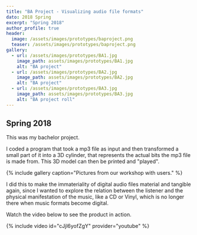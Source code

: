 ```yaml
---
title: "BA Project - Visualizing audio file formats"
dato: 2018 Spring
excerpt: "Spring 2018"
author_profile: true
header:
  image: /assets/images/prototypes/baproject.png
  teaser: /assets/images/prototypes/baproject.png
gallery:
  - url: /assets/images/prototypes/BA1.jpg
    image_path: assets/images/prototypes/BA1.jpg
    alt: "BA project"
  - url: /assets/images/prototypes/BA2.jpg
    image_path: assets/images/prototypes/BA2.jpg
    alt: "BA project"
  - url: /assets/images/prototypes/BA3.jpg
    image_path: assets/images/prototypes/BA3.jpg
    alt: "BA project roll"
---
```


## Spring 2018

This was my bachelor project.

I coded a program that took a mp3 file as input and then transformed a small part of it into a 3D cylinder, that represents the actual bits the mp3 file is made from. This 3D model can then be printed and "played".

{% include gallery caption="Pictures from our workshop with users." %}

I did this to make the immateriality of digital audio files material and tangible again, since I wanted to explore the relation between the listener and the physical manifestation of the music, like a CD or Vinyl, which is no longer there when music formats become digital.

Watch the video below to see the product in action.

{% include video id="cJjl6yofZgY" provider="youtube" %}




<!-- {% include gallery caption="This is a sample gallery to go along with this case study." %} -->
